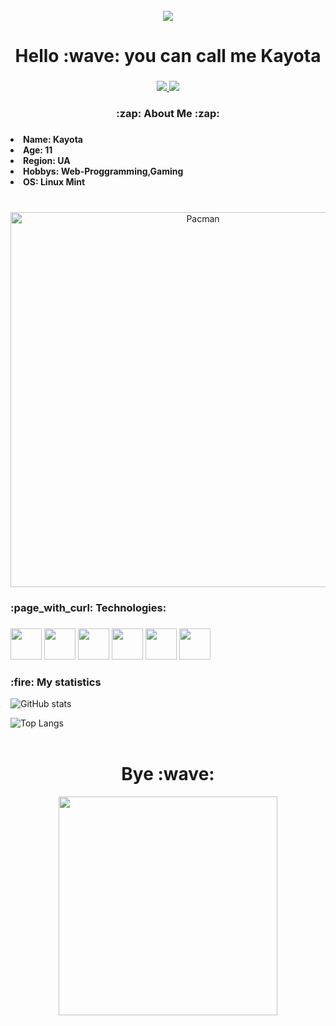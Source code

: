<br clear="both">

<div align="center">
 <img src="https://user-images.githubusercontent.com/74038190/212750155-3ceddfbd-19d3-40a3-87af-8d329c8323c4.gif">
 </div>

 ###

 <h1 align="center">Hello :wave: you can call me Kayota</h1>

 ###

 <div align="center">
 <a href="https://t.me/kayotacode" target="_blank">
 <img src="https://img.shields.io/badge/Telegram-2CA5E0?style=for-the-badge&logo=telegram&logoColor=white"> 
 </a>
 <a href="https://t.me/kayotacode" target="_blank">
 <img src="https://img.shields.io/badge/Discord-%235865F2.svg?style=for-the-badge&logo=discord&logoColor=white">
 </a>
 </div>

 ###

 <h3 align="center"> :zap: About Me :zap: </h3>   

 ###

 <div align="left">
 <li><b>Name: Kayota</b></li>
 <li><b>Age: 11</b></li>
 <li><b>Region: UA</b></li>
 <li><b>Hobbys: Web-Proggramming,Gaming</b></li>
 <li><b>OS: Linux Mint</b></li>
 </div>
 <br>

 ###

 <p align=center>
 <img width="600" src="https://user-images.githubusercontent.com/74038190/212284158-e840e285-664b-44d7-b79b-e264b5e54825.gif" alt="Pacman" />
 </p>

 ###

 <h3 align="left">:page_with_curl: Technologies: </h3>

 ###

 <div align="left">
 <img src="https://user-images.githubusercontent.com/25181517/192108372-f71d70ac-7ae6-4c0d-8395-51d8870c2ef0.png" height="50">
 <img src="https://user-images.githubusercontent.com/25181517/192158954-f88b5814-d510-4564-b285-dff7d6400dad.png" height="50">
 <img src="https://user-images.githubusercontent.com/25181517/183898674-75a4a1b1-f960-4ea9-abcb-637170a00a75.png" height="50">
 <img src="https://user-images.githubusercontent.com/25181517/117447155-6a868a00-af3d-11eb-9cfe-245df15c9f3f.png" height="50">
 <img src="https://user-images.githubusercontent.com/25181517/189715289-df3ee512-6eca-463f-a0f4-c10d94a06b2f.png" height="50">
 <img src="https://user-images.githubusercontent.com/25181517/186884159-4b5e122b-95de-4a32-b10b-7f6fdffa4c5a.png" height="50">
 </div>

 ###

 <h3 align="left">:fire: My statistics</h3>

 ![GitHub stats](https://github-readme-stats.vercel.app/api?username=kayota-developer&show_icons=true&theme=tokyonight)

 ![Top Langs](https://github-readme-stats.vercel.app/api/top-langs/?username=kayota-developer&layout=compact&theme=tokyonight)
 <br> <br>

 ###
<div align="center">
 <h1>Bye :wave:</h1>
 <img src="https://user-images.githubusercontent.com/74038190/225813708-98b745f2-7d22-48cf-9150-083f1b00d6c9.gif" height="350">


 




 
